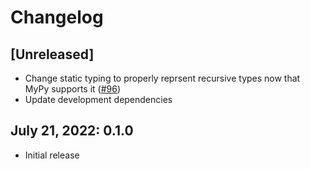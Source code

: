 # Changelog

## [Unreleased]
- Change static typing to properly reprsent recursive types now that MyPy supports it ([#96](https://github.com/metadsl/python-code-data/pull/96))
- Update development dependencies

## July 21, 2022: 0.1.0 
- Initial release
